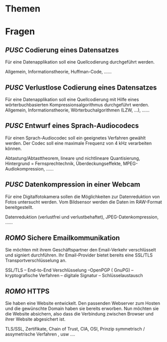 # Themen

# Fragen
## *PUSC* Codierung eines Datensatzes
Für eine Datenapplikation soll eine Quellcodierung durchgeführt werden. 

Allgemein, Informationstheorie, Huffman-Code, ……

## *PUSC* Verlustlose Codierung eines Datensatzes
Für eine Datenapplikation soll eine Quellcodierung mit Hilfe eines wörterbuchbasierten Kompressionsalgorithmus durchgeführt werden. 
Allgemein, Informationstheorie, Wörterbuchalgorithmen (LZW, …), ……

## *PUSC* Entwurf eines Sprach-Audiocodecs
Für einen Sprach-Audiocodec soll ein geeignetes Verfahren gewählt werden. Der Codec soll eine maximale Frequenz von 4 kHz verarbeiten können. 

Abtastung/Abtasttheorem, lineare und nichtlineare Quantisierung, Hintergrund = Fernsprechtechnik, Überdeckungseffekte, MPEG-Audiokompression, ……

## *PUSC* Datenkompression in einer Webcam
Für eine Digitalfotokamera sollen die Möglichkeiten zur Datenreduktion von Fotos untersucht werden. Vom Bildsensor werden die Daten im RAW-Format bereitgestellt.

Datenreduktion (verlustfrei und verlustbehaftet), JPEG-Datenkompression, ……

## *ROMO* Sichere Emailkommunikation
Sie möchten mit ihrem Geschäftspartner den Email-Verkehr verschlüsselt und signiert durchführen. Ihr Email-Provider bietet bereits eine SSL/TLS Transportverschlüsselung an.

SSL/TLS – End-to-End Verschlüsselung –OpenPGP ( GnuPG) – kryptografische Verfahren – digitale Signatur – Schlüsselaustausch 

## *ROMO* HTTPS
Sie haben eine Website entwickelt. Den passenden Webserver zum Hosten und die gewünschte Domain haben sie bereits erworben. Nun möchten sie die Website absichern, also dass die Verbindung zwischen Browser und ihrer Website abgesichert ist.

TLS/SSL, Zertifikate, Chain of Trust, CIA, OSI, Prinzip symmetrisch / assymetrische Verfahren , usw …. 